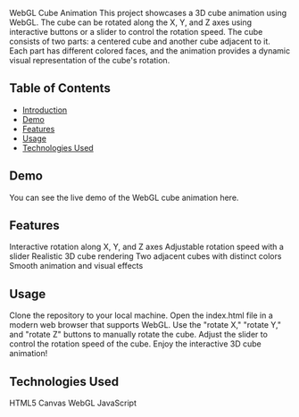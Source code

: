 WebGL Cube Animation
This project showcases a 3D cube animation using WebGL. The cube can be rotated along the X, Y, and Z axes using interactive buttons or a slider to control the rotation speed. The cube consists of two parts: a centered cube and another cube adjacent to it. Each part has different colored faces, and the animation provides a dynamic visual representation of the cube's rotation.


## Table of Contents

- [Introduction](#introduction)
- [Demo](#demo)
- [Features](#features)
- [Usage](#usage)
- [Technologies Used](#technologiesused)

## Demo
You can see the live demo of the WebGL cube animation here.

## Features
Interactive rotation along X, Y, and Z axes
Adjustable rotation speed with a slider
Realistic 3D cube rendering
Two adjacent cubes with distinct colors
Smooth animation and visual effects

## Usage
Clone the repository to your local machine.
Open the index.html file in a modern web browser that supports WebGL.
Use the "rotate X," "rotate Y," and "rotate Z" buttons to manually rotate the cube.
Adjust the slider to control the rotation speed of the cube.
Enjoy the interactive 3D cube animation!

## Technologies Used
HTML5 Canvas
WebGL
JavaScript
